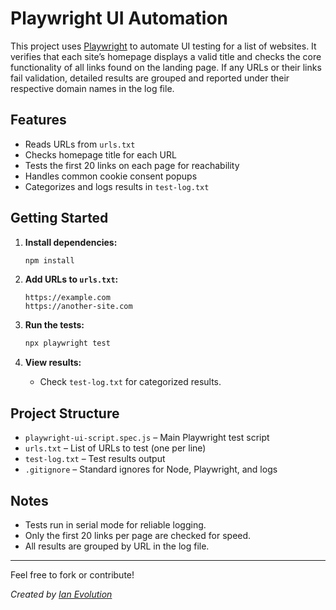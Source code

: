 # Playwright UI Automation

This project uses [Playwright](https://playwright.dev/) to automate UI testing for a list of websites. It verifies that each site’s homepage displays a valid title and checks the core functionality of all links found on the landing page.
If any URLs or their links fail validation, detailed results are grouped and reported under their respective domain names in the log file.

## Features

- Reads URLs from `urls.txt`
- Checks homepage title for each URL
- Tests the first 20 links on each page for reachability
- Handles common cookie consent popups
- Categorizes and logs results in `test-log.txt`

## Getting Started

1. **Install dependencies:**
   ```sh
   npm install
   ```

2. **Add URLs to `urls.txt`:**
   ```
   https://example.com
   https://another-site.com
   ```

3. **Run the tests:**
   ```sh
   npx playwright test
   ```

4. **View results:**
   - Check `test-log.txt` for categorized results.

## Project Structure

- `playwright-ui-script.spec.js` – Main Playwright test script
- `urls.txt` – List of URLs to test (one per line)
- `test-log.txt` – Test results output
- `.gitignore` – Standard ignores for Node, Playwright, and logs

## Notes

- Tests run in serial mode for reliable logging.
- Only the first 20 links per page are checked for speed.
- All results are grouped by URL in the log file.

---

Feel free to fork or contribute!

*Created by [Ian Evolution](https://github.com/IanEvolution)*
